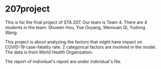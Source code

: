 # 207project

This is for the final project of STA 207. Our team is Team 4. There are 4 students in the team: Shuwen Hou, Yue Ouyang, Wenxuan Qi, Yudong Wang.

This project is about analyzing the factors that might have impact on COVID-19 case-fatality rate. 2 categorical factors are involved in the model. The data is from World Health Organization.

The report of individual's report are under individual's file. 
